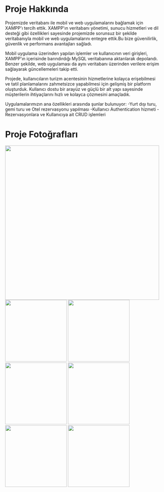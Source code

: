 <h1>Proje Hakkında</h1>
<p>Projemizde veritabanı ile mobil ve web uygulamalarını bağlamak için XAMPP'ı tercih ettik. XAMPP'ın veritabanı yönetimi, sunucu hizmetleri ve dil desteği gibi özellikleri sayesinde projemizde sorunsuz bir şekilde veritabanıyla mobil ve web uygulamalarını entegre ettik.Bu bize güvenilirlik, güvenlik ve performans avantajları sağladı.</p>
<p>Mobil uygulama üzerinden yapılan işlemler ve kullanıcının veri girişleri, XAMPP'ın içerisinde barındırdığı MySQL veritabanına aktarılarak depolandı. Benzer şekilde, web uygulaması da aynı veritabanı üzerinden verilere erişim sağlayarak güncellemeleri takip etti.</p>
<p>Projede, kullanıcıların turizm acentesinin hizmetlerine kolayca erişebilmesi ve tatil planlamalarını zahmetsizce yapabilmesi için gelişmiş bir platform oluşturduk. Kullanıcı dostu bir arayüz ve güçlü bir alt yapı sayesinde müşterilerin ihtiyaçlarını hızlı ve kolayca çözmesini amaçladık.</p>
<p>Uygulamalarımızın ana özellikleri arasında şunlar bulunuyor:
 -Yurt dışı turu, gemi turu ve Otel rezervasyonu yapılması
 -Kullanıcı Authentication hizmeti
 -Rezervasyonlara ve Kullanıcıya ait CRUD işlemleri</p>

 <h1>Proje Fotoğrafları</h1>
 <img src="https://github.com/user-attachments/assets/8acfa1da-56b4-4cde-b922-62825a612a99" width="500" height="500">
 <img src="https://github.com/user-attachments/assets/591fbf91-7c84-4714-8b95-f4eeb7ccc3f9" width="200">
 <img src="https://github.com/user-attachments/assets/db00d2dd-58d6-4f48-8dc4-f49bf4082a78" width="200">
 <img src="https://github.com/user-attachments/assets/0abded82-eada-42ef-99a9-403f22093bd6" width="200">
 <img src="https://github.com/user-attachments/assets/a208e0ea-3f6f-48dc-a272-5b89418ba24e" width="200">
 <img src="https://github.com/user-attachments/assets/ee441fd1-e5c0-4b09-adb2-8e63942add85" width="200">
 <img src="https://github.com/user-attachments/assets/85b2539e-2078-4b09-8162-50ddaa923cff" width="200">
